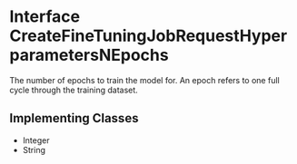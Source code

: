 

# Interface CreateFineTuningJobRequestHyperparametersNEpochs

The number of epochs to train the model for. An epoch refers to one full cycle  through the training dataset. 
## Implementing Classes

* Integer
* String


